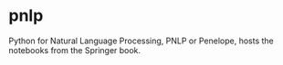 # pnlp
Python for Natural Language Processing, PNLP or Penelope, hosts the notebooks from the Springer book.
